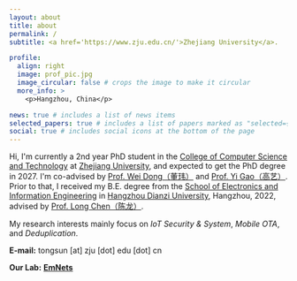 ```yaml
---
layout: about
title: about
permalink: /
subtitle: <a href='https://www.zju.edu.cn/'>Zhejiang University</a>.

profile:
  align: right
  image: prof_pic.jpg
  image_circular: false # crops the image to make it circular
  more_info: >
    <p>Hangzhou, China</p>

news: true # includes a list of news items
selected_papers: true # includes a list of papers marked as "selected={true}"
social: true # includes social icons at the bottom of the page
---
```


Hi, I'm currently a 2nd year PhD student in the [College of Computer Science and Technology](http://www.cs.zju.edu.cn/) at [Zhejiang University](https://www.zju.edu.cn), and expected to get the PhD degree in 2027. I'm co-advised by  [Prof. Wei Dong（董玮）](https://dongw.emnets.cn/) and [Prof. Yi Gao（高艺）](https://person.zju.edu.cn/gaoyi). Prior to that, I received my B.E. degree from the [School of Electronics and Information Engineering](https://elec.hdu.edu.cn/ele_en/main.htm) in [Hangzhou Dianzi University](https://en.hdu.edu.cn/main.htm), Hangzhou, 2022, advised by [Prof. Long Chen（陈龙）](https://elec.hdu.edu.cn/2017/1205/c1827a57681/page.htm). 

My research interests mainly focus on _IoT Security & System_, _Mobile OTA_, and _Deduplication_. 

**E-mail:** tongsun [at] zju [dot] edu [dot] cn

**Our Lab:** [**EmNets**](https://www.emnets.cn/en/)
